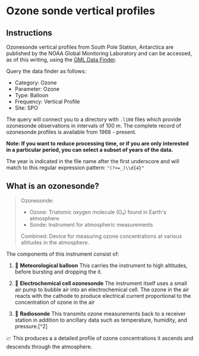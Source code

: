 # Ozone sonde vertical profiles

## Instructions

Ozonesonde vertical profiles from South Pole Station, Antarctica are published by the NOAA Global Monitoring Laboratory and can be accessed, as of this writing, using the [GML Data Finder](https://gml.noaa.gov/dv/data/).

Query the data finder as follows:

-   Category: Ozone
-   Parameter: Ozone
-   Type: Balloon
-   Frequency: Vertical Profile
-   Site: SPO

The query will connect you to a directory with `.l100` files which provide ozonesonde observations in intervals of 100 m. The complete record of ozonesonde profiles is available from 1968 - present.

**Note: If you want to reduce processing time, or if you are only interested in a particular period, you can select a subset of years of the data.**

The year is indicated in the file name after the first underscore and will match to this regular expression pattern: `"(?<=_)\\d{4}"`

## What is an ozonesonde?

> Ozonesonde:
>
> -   Ozone: Triatomic oxygen molecule (O₃) found in Earth's atmosphere
> -   Sonde: Instrument for atmospheric measurements
>
> Combined: Device for measuring ozone concentrations at various altitudes in the atmosphere.

The components of this instrument consist of:

1)  🎈 **Meteorological balloon** This carries the instrument to high altitudes, before bursting and dropping the it.

2)  🔋 **Electrochemical cell ozonesonde** The instrument itself uses a small air pump to bubble air into an electrochemical cell. The ozone in the air reacts with the cathode to produce electrical current proportional to the concentration of ozone in the air

3)  📡 **Radiosonde** This transmits ozone measurements back to a receiver station in addition to ancillary data such as temperature, humidity, and pressure.[\^2]

📈 This produces a a detailed profile of ozone concentrations it ascends and descends through the atmosphere.
